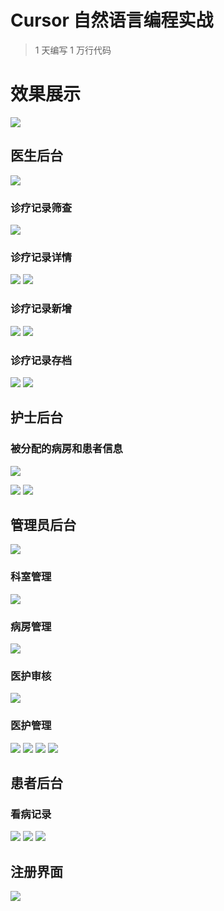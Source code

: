 # Cursor 自然语言编程实战

> 1 天编写 1 万行代码

# 效果展示

![](./demo/01.png)

## 医生后台

![](./demo/27.png)

### 诊疗记录筛查

![](./demo/28.png)

### 诊疗记录详情

![](./demo/29.png)
![](./demo/30.png)

### 诊疗记录新增

![](./demo/31.png)
![](./demo/32.png)

### 诊疗记录存档

![](./demo/33.png)
![](./demo/34.png)

## 护士后台

### 被分配的病房和患者信息

![](./demo/24.png)

![](./demo/25.png)
![](./demo/26.png)

## 管理员后台

![](./demo/07.png)

### 科室管理

![](./demo/09.png)

### 病房管理

![](./demo/13.png)

### 医护审核

![](./demo/03.png)

### 医护管理

![](./demo/14.png)
![](./demo/15.png)
![](./demo/19.png)
![](./demo/20.png)

## 患者后台

### 看病记录

![](./demo/22.png)
![](./demo/21.png)
![](./demo/23.png)

## 注册界面

![](./demo/40.png)
